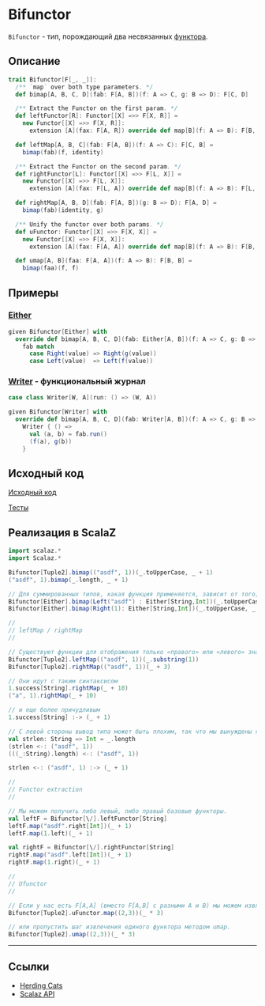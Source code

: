 # Bifunctor

`Bifunctor` - тип, порождающий два несвязанных [функтора](../monad/functor).


## Описание

```scala
trait Bifunctor[F[_, _]]:
  /** `map` over both type parameters. */
  def bimap[A, B, C, D](fab: F[A, B])(f: A => C, g: B => D): F[C, D]

  /** Extract the Functor on the first param. */
  def leftFunctor[R]: Functor[[X] =>> F[X, R]] =
    new Functor[[X] =>> F[X, R]]:
      extension [A](fax: F[A, R]) override def map[B](f: A => B): F[B, R] = leftMap(fax)(f)

  def leftMap[A, B, C](fab: F[A, B])(f: A => C): F[C, B] =
    bimap(fab)(f, identity)

  /** Extract the Functor on the second param. */
  def rightFunctor[L]: Functor[[X] =>> F[L, X]] =
    new Functor[[X] =>> F[L, X]]:
      extension [A](fax: F[L, A]) override def map[B](f: A => B): F[L, B] = rightMap(fax)(f)

  def rightMap[A, B, D](fab: F[A, B])(g: B => D): F[A, D] =
    bimap(fab)(identity, g)

  /** Unify the functor over both params. */
  def uFunctor: Functor[[X] =>> F[X, X]] =
    new Functor[[X] =>> F[X, X]]:
      extension [A](fax: F[A, A]) override def map[B](f: A => B): F[B, B] = umap(fax)(f)

  def umap[A, B](faa: F[A, A])(f: A => B): F[B, B] =
    bimap(faa)(f, f)
```

## Примеры

### [Either](../../fp/handling-errors)

```scala
given Bifunctor[Either] with
  override def bimap[A, B, C, D](fab: Either[A, B])(f: A => C, g: B => D): Either[C, D] =
    fab match
      case Right(value) => Right(g(value))
      case Left(value)  => Left(f(value))
```

### [Writer](../../fp/writer) - функциональный журнал

```scala
case class Writer[W, A](run: () => (W, A))

given Bifunctor[Writer] with
  override def bimap[A, B, C, D](fab: Writer[A, B])(f: A => C, g: B => D): Writer[C, D] =
    Writer { () =>
      val (a, b) = fab.run()
      (f(a), g(b))
    }
```


## Исходный код

[Исходный код](https://gitflic.ru/project/artemkorsakov/scalabook/blob?file=examples%2Fsrc%2Fmain%2Fscala%2Ftypeclass%2Fbifunctor%2FBifunctor.scala&plain=1)

[Тесты](https://gitflic.ru/project/artemkorsakov/scalabook/blob?file=examples%2Fsrc%2Ftest%2Fscala%2Ftypeclass%2Fbifunctor%2FBifunctorSuite.scala&plain=1)


## Реализация в ScalaZ

```scala
import scalaz.*
import Scalaz.*

Bifunctor[Tuple2].bimap(("asdf", 1))(_.toUpperCase, _ + 1)                               // ("ASDF",2)
("asdf", 1).bimap(_.length, _ + 1)                                                       // (4,2)

// Для суммированных типов, какая функция применяется, зависит от того, какое значение присутствует:
Bifunctor[Either].bimap(Left("asdf") : Either[String,Int])(_.toUpperCase, _ + 1)         // Left("ASDF")
Bifunctor[Either].bimap(Right(1): Either[String,Int])(_.toUpperCase, _ + 1)              // Right(2)

//
// leftMap / rightMap
//

// Существуют функции для отображения только «правого» или «левого» значения:
Bifunctor[Tuple2].leftMap(("asdf", 1))(_.substring(1))                                   // ("sdf" -> 1)
Bifunctor[Tuple2].rightMap(("asdf", 1))(_ + 3)                                           // ("asdf" -> 4)

// Они идут с таким синтаксисом
1.success[String].rightMap(_ + 10)                                                       // Success(11)
("a", 1).rightMap(_ + 10)                                                                // ("a" -> 11)

// и еще более причудливым
1.success[String] :-> (_ + 1)                                                            // Success(2)

// С левой стороны вывод типа может быть плохим, так что мы вынуждены явно указывать типы в функции, которую мы оставилиMap.
val strlen: String => Int = _.length
(strlen <-: ("asdf", 1))                                                                 // (4 -> 1)
(((_:String).length) <-: ("asdf", 1))                                                    // (4 -> 1)

strlen <-: ("asdf", 1) :-> (_ + 1)                                                       // (4 -> 2)

//
// Functor extraction
//

// Мы можем получить либо левый, либо правый базовые функторы.
val leftF = Bifunctor[\/].leftFunctor[String]
leftF.map("asdf".right[Int])(_ + 1)                                                      // "asdf".right[Int]
leftF.map(1.left)(_ + 1)                                                                 // 2.left[String]

val rightF = Bifunctor[\/].rightFunctor[String]
rightF.map("asdf".left[Int])(_ + 1)                                                      // "asdf".left[Int]
rightF.map(1.right)(_ + 1)                                                               // 2.right[String]

//
// Ufunctor
//

// Если у нас есть F[A,A] (вместо F[A,B] с разными A и B) мы можем извлечь "унифицированный функтор", который является функтором,
Bifunctor[Tuple2].uFunctor.map((2,3))(_ * 3)                                             // (6 -> 9)

// или пропустить шаг извлечения единого функтора методом umap.
Bifunctor[Tuple2].umap((2,3))(_ * 3)                                                     // (6 -> 9)
```


---

## Ссылки

- [Herding Cats](http://eed3si9n.com/herding-cats/datatype-generic-programming.html)
- [Scalaz API](https://javadoc.io/doc/org.scalaz/scalaz-core_3/7.3.6/scalaz/Bifunctor.html)
